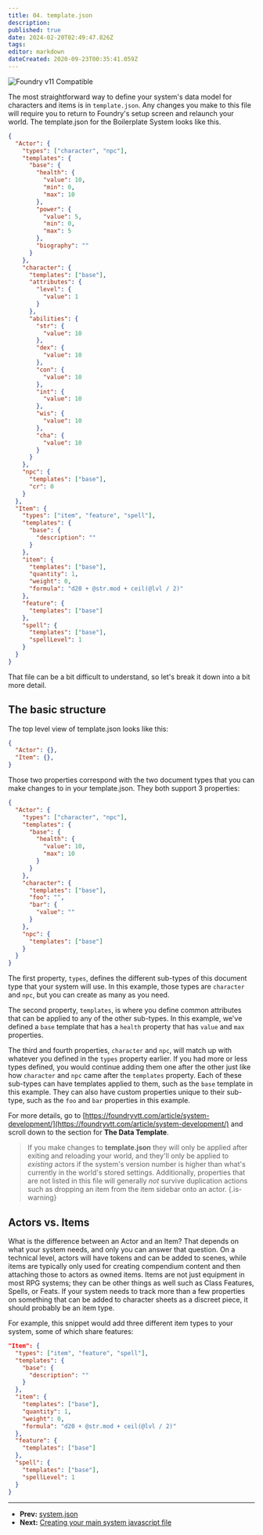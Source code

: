 ```yaml
---
title: 04. template.json
description: 
published: true
date: 2024-02-20T02:49:47.826Z
tags: 
editor: markdown
dateCreated: 2020-09-23T00:35:41.059Z
---
```


![Foundry v11 Compatible](https://img.shields.io/badge/Foundry-v11%20Compatible-blue)

The most straightforward way to define your system's data model for characters and items is in `template.json`. Any changes you make to this file will require you to return to Foundry's setup screen and relaunch your world. The template.json for the Boilerplate System looks like this.

```json
{
  "Actor": {
    "types": ["character", "npc"],
    "templates": {
      "base": {
        "health": {
          "value": 10,
          "min": 0,
          "max": 10
        },
        "power": {
          "value": 5,
          "min": 0,
          "max": 5
        },
        "biography": ""
      }
    },
    "character": {
      "templates": ["base"],
      "attributes": {
        "level": {
          "value": 1
        }
      },
      "abilities": {
        "str": {
          "value": 10
        },
        "dex": {
          "value": 10
        },
        "con": {
          "value": 10
        },
        "int": {
          "value": 10
        },
        "wis": {
          "value": 10
        },
        "cha": {
          "value": 10
        }
      }
    },
    "npc": {
      "templates": ["base"],
      "cr": 0
    }
  },
  "Item": {
    "types": ["item", "feature", "spell"],
    "templates": {
      "base": {
        "description": ""
      }
    },
    "item": {
      "templates": ["base"],
      "quantity": 1,
      "weight": 0,
      "formula": "d20 + @str.mod + ceil(@lvl / 2)"
    },
    "feature": {
      "templates": ["base"]
    },
    "spell": {
      "templates": ["base"],
      "spellLevel": 1
    }
  }
}

```

That file can be a bit difficult to understand, so let's break it down into a bit more detail.

## The basic structure

The top level view of template.json looks like this:

```json
{
  "Actor": {},
  "Item": {},
}
```

Those two properties correspond with the two document types that you can make changes to in your template.json. They both support 3 properties:

```json
{
  "Actor": {
    "types": ["character", "npc"],
    "templates": {
      "base": {
        "health": {
          "value": 10,
          "max": 10
        }
      }
    },
    "character": {
      "templates": ["base"],
      "foo": "",
      "bar": {
        "value": ""
      }
    },
    "npc": {
      "templates": ["base"]
    }
  }
}
```

The first property, `types`, defines the different sub-types of this document type that your system will use.  In this example, those types are `character` and `npc`, but you can create as many as you need.

The second property, `templates`, is where you define common attributes that can be applied to any of the other sub-types. In this example, we've defined a `base` template that has a `health` property that has `value` and `max` properties.

The third and fourth properties, `character` and `npc`, will match up with whatever you defined in the `types` property earlier. If you had more or less types defined, you would continue adding them one after the other just like how `character` and `npc` came after the `templates` property. Each of these sub-types can have templates applied to them, such as the `base` template in this example. They can also have custom properties unique to their sub-type, such as the `foo` and `bar` properties in this example.

For more details, go to [https://foundryvtt.com/article/system-development/](https://foundryvtt.com/article/system-development/) and scroll down to the section for **The Data Template**.

> If you make changes to **template.json** they will only be applied after exiting and reloading your world, and they'll only be applied to _existing_ actors if the system's version number is higher than what's currently in the world's stored settings. Additionally, properties that are not listed in this file will generally _not_ survive duplication actions such as dropping an item from the item sidebar onto an actor.
{.is-warning}


## Actors vs. Items

What is the difference between an Actor and an Item? That depends on what your system needs, and only you can answer that question. On a technical level, actors will have tokens and can be added to scenes, while items are typically only used for creating compendium content and then attaching those to actors as owned items. Items are not just equipment in most RPG systems; they can be other things as well such as Class Features, Spells, or Feats. If your system needs to track more than a few properties on something that can be added to character sheets as a discreet piece, it should probably be an item type.

For example, this snippet would add three different item types to your system, some of which share features:

```json
"Item": {
  "types": ["item", "feature", "spell"],
  "templates": {
    "base": {
      "description": ""
    }
  },
  "item": {
    "templates": ["base"],
    "quantity": 1,
    "weight": 0,
    "formula": "d20 + @str.mod + ceil(@lvl / 2)"
  },
  "feature": {
    "templates": ["base"]
  },
  "spell": {
    "templates": ["base"],
    "spellLevel": 1
  }
}
```

---

* **Prev:** [system.json](https://foundryvtt.wiki/en/development/guides/SD-tutorial/SD03-systemjson)
* **Next:** [Creating your main system javascript file](https://foundryvtt.wiki/en/development/guides/SD-tutorial/SD05-Creating-your-main-JS-file)